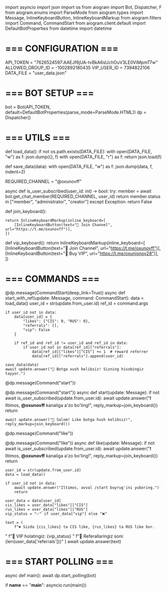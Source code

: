 
import asyncio
import json
import os
from aiogram import Bot, Dispatcher, F
from aiogram.enums import ParseMode
from aiogram.types import Message, InlineKeyboardButton, InlineKeyboardMarkup
from aiogram.filters import Command, CommandStart
from aiogram.client.default import DefaultBotProperties
from datetime import datetime

# === CONFIGURATION ===
API_TOKEN = "7626524597:AAEJf6jUA-tvBkA6sUchOuV3LE0ViMpmT7w"
ALLOWED_GROUP_ID = -1002892180435
VIP_USER_ID = 7394822106
DATA_FILE = "user_data.json"

# === BOT SETUP ===
bot = Bot(API_TOKEN, default=DefaultBotProperties(parse_mode=ParseMode.HTML))
dp = Dispatcher()

# === UTILS ===
def load_data():
    if not os.path.exists(DATA_FILE):
        with open(DATA_FILE, "w") as f:
            json.dump({}, f)
    with open(DATA_FILE, "r") as f:
        return json.load(f)

def save_data(data):
    with open(DATA_FILE, "w") as f:
        json.dump(data, f, indent=2)


REQUIRED_CHANNEL = "@oxunovff"

async def is_user_subscribed(user_id: int) -> bool:
    try:
        member = await bot.get_chat_member(REQUIRED_CHANNEL, user_id)
        return member.status in ["member", "administrator", "creator"]
    except Exception:
        return False

def join_keyboard():

    return InlineKeyboardMarkup(inline_keyboard=[
        [InlineKeyboardButton(text="📢 Join Channel", url="https://t.me/oxunovff")],
    ])

def vip_keyboard():
    return InlineKeyboardMarkup(inline_keyboard=[
        [InlineKeyboardButton(text="📢 Join Channel", url="https://t.me/oxunovff")],
        [InlineKeyboardButton(text="💎 Buy VIP", url="https://t.me/oxunjonov28")],
    ])

# === COMMANDS ===
@dp.message(CommandStart(deep_link=True))
async def start_with_ref(update: Message, command: CommandStart):
    data = load_data()
    user_id = str(update.from_user.id)
    ref_id = command.args

    if user_id not in data:
        data[user_id] = {
            "likes": {"CIS": 0, "RUS": 0},
            "referrals": [],
            "vip": False
        }

        if ref_id and ref_id != user_id and ref_id in data:
            if user_id not in data[ref_id]["referrals"]:
                data[ref_id]["likes"]["CIS"] += 1  # reward referrer
                data[ref_id]["referrals"].append(user_id)

    save_data(data)
    await update.answer("🤖 Botga xush kelibsiz! Sizning hisobingiz tayyor.")

@dp.message(Command("start"))

@dp.message(Command("start"))
async def start(update: Message):
    if not await is_user_subscribed(update.from_user.id):
        await update.answer("❗ Iltimos, <b>@oxunovff</b> kanaliga a'zo bo'ling!", reply_markup=join_keyboard())
        return

    await update.answer("🤖 Salom! Like botga hush kelibsiz!", reply_markup=join_keyboard())

@dp.message(Command("like"))

@dp.message(Command("like"))
async def like(update: Message):
    if not await is_user_subscribed(update.from_user.id):
        await update.answer("❗ Iltimos, <b>@oxunovff</b> kanaliga a'zo bo'ling!", reply_markup=join_keyboard())
        return

    user_id = str(update.from_user.id)
    data = load_data()

    if user_id not in data:
        await update.answer("Iltimos, avval /start buyrug'ini yuboring.")
        return

    user_data = data[user_id]
    cis_likes = user_data["likes"]["CIS"]
    rus_likes = user_data["likes"]["RUS"]
    vip_status = "✅" if user_data["vip"] else "❌"

    text = (
        f"❤️ Sizda {cis_likes} ta CIS like, {rus_likes} ta RUS like bor.
"
        f"💎 VIP holatingiz: {vip_status}
"
        f"👥 Referallaringiz soni: {len(user_data['referrals'])}"
    )
    await update.answer(text)

# === START POLLING ===
async def main():
    await dp.start_polling(bot)

if __name__ == "__main__":
    asyncio.run(main())
